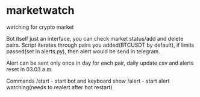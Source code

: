 # marketwatch
watching for crypto market

Bot itself just an interface, you can check market status/add and delete pairs.
Script iterates through pairs you added(BTCUSDT by default), if limits passed(set in alerts.py), then alert would be send in telegram.

Alert can be sent only once in day for each pair, daily update csv and alerts reset in 03.03 a.m.

Commands
/start - start bot and keyboard show
/alert - start alert watching(needs to realert after bot restart)

